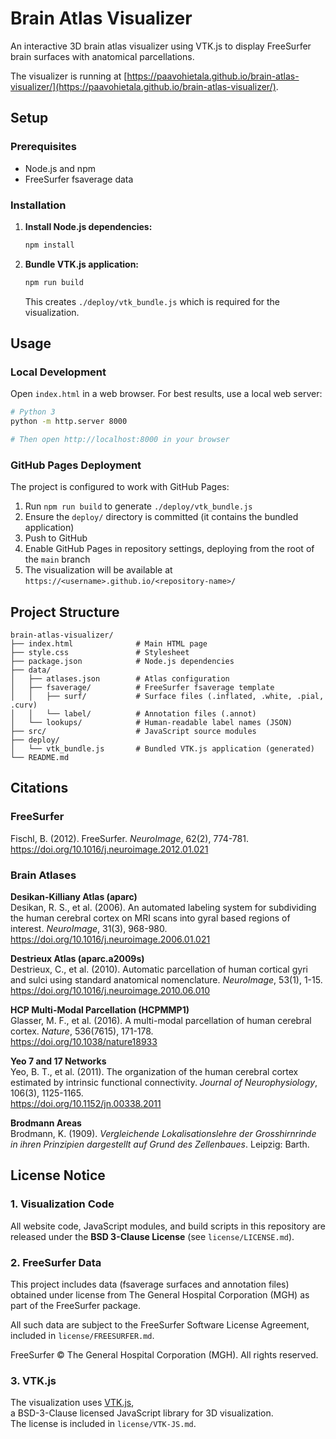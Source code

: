 # Brain Atlas Visualizer

An interactive 3D brain atlas visualizer using VTK.js to display FreeSurfer brain surfaces with anatomical parcellations.

The visualizer is running at [https://paavohietala.github.io/brain-atlas-visualizer/](https://paavohietala.github.io/brain-atlas-visualizer/).

## Setup

### Prerequisites

- Node.js and npm
- FreeSurfer fsaverage data

### Installation

1. **Install Node.js dependencies:**
   ```bash
   npm install
   ```

2. **Bundle VTK.js application:**
   ```bash
   npm run build
   ```
   
   This creates `./deploy/vtk_bundle.js` which is required for the visualization.

## Usage

### Local Development

Open `index.html` in a web browser. For best results, use a local web server:

```bash
# Python 3
python -m http.server 8000

# Then open http://localhost:8000 in your browser
```

### GitHub Pages Deployment

The project is configured to work with GitHub Pages:

1. Run `npm run build` to generate `./deploy/vtk_bundle.js`
2. Ensure the `deploy/` directory is committed (it contains the bundled application)
3. Push to GitHub
4. Enable GitHub Pages in repository settings, deploying from the root of the `main` branch
5. The visualization will be available at `https://<username>.github.io/<repository-name>/`

## Project Structure

```
brain-atlas-visualizer/
├── index.html              # Main HTML page
├── style.css               # Stylesheet
├── package.json            # Node.js dependencies
├── data/
│   ├── atlases.json        # Atlas configuration
│   ├── fsaverage/          # FreeSurfer fsaverage template
│   │   ├── surf/           # Surface files (.inflated, .white, .pial, .curv)
│   │   └── label/          # Annotation files (.annot)
│   └── lookups/            # Human-readable label names (JSON)
├── src/                    # JavaScript source modules
├── deploy/
│   └── vtk_bundle.js       # Bundled VTK.js application (generated)
└── README.md
```

## Citations

### FreeSurfer
Fischl, B. (2012). FreeSurfer. *NeuroImage*, 62(2), 774-781.  
https://doi.org/10.1016/j.neuroimage.2012.01.021

### Brain Atlases

**Desikan-Killiany Atlas (aparc)**  
Desikan, R. S., et al. (2006). An automated labeling system for subdividing the human cerebral cortex on MRI scans into gyral based regions of interest. *NeuroImage*, 31(3), 968-980.  
https://doi.org/10.1016/j.neuroimage.2006.01.021

**Destrieux Atlas (aparc.a2009s)**  
Destrieux, C., et al. (2010). Automatic parcellation of human cortical gyri and sulci using standard anatomical nomenclature. *NeuroImage*, 53(1), 1-15.  
https://doi.org/10.1016/j.neuroimage.2010.06.010

**HCP Multi-Modal Parcellation (HCPMMP1)**  
Glasser, M. F., et al. (2016). A multi-modal parcellation of human cerebral cortex. *Nature*, 536(7615), 171-178.  
https://doi.org/10.1038/nature18933

**Yeo 7 and 17 Networks**  
Yeo, B. T., et al. (2011). The organization of the human cerebral cortex estimated by intrinsic functional connectivity. *Journal of Neurophysiology*, 106(3), 1125-1165.  
https://doi.org/10.1152/jn.00338.2011

**Brodmann Areas**  
Brodmann, K. (1909). *Vergleichende Lokalisationslehre der Grosshirnrinde in ihren Prinzipien dargestellt auf Grund des Zellenbaues*. Leipzig: Barth.

## License Notice

### 1. Visualization Code
All website code, JavaScript modules, and build scripts in this repository are released under the **BSD 3-Clause License** (see `license/LICENSE.md`).

### 2. FreeSurfer Data
This project includes data (fsaverage surfaces and annotation files) obtained under license from
The General Hospital Corporation (MGH) as part of the FreeSurfer package.

All such data are subject to the FreeSurfer Software License Agreement, included in `license/FREESURFER.md`.

FreeSurfer © The General Hospital Corporation (MGH). All rights reserved.

### 3. VTK.js
The visualization uses [VTK.js](https://kitware.github.io/vtk-js/),  
a BSD-3-Clause licensed JavaScript library for 3D visualization.  
The license is included in `license/VTK-JS.md`.
